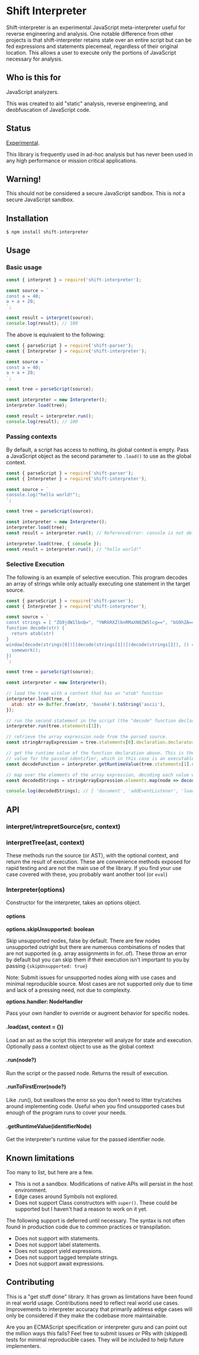 # Shift Interpreter

Shift-interpreter is an experimental JavaScript meta-interpreter useful for reverse engineering and analysis. One notable difference from other projects is that shift-interpreter retains state over an entire script but can be fed expressions and statements piecemeal, regardless of their original location. This allows a user to execute only the portions of JavaScript necessary for analysis.

## Who is this for

JavaScript analyzers.

This was created to aid "static" analysis, reverse engineering, and deobfuscation of JavaScript code.

## Status

[Experimental](http://nodejs.org/api/documentation.html#documentation_stability_index).

This library is frequently used in ad-hoc analysis but has never been used in any high performance or mission critical applications.

## Warning!

This should not be considered a secure JavaScript sandbox. This is _not_ a secure JavaScript sandbox.

## Installation

```sh
$ npm install shift-interpreter
```

## Usage

### Basic usage

```js
const { interpret } = require('shift-interpreter');

const source = `
const a = 40;
a + a + 20;
`;

const result = interpret(source);
console.log(result); // 100
```

The above is equivalent to the following:

```js
const { parseScript } = require('shift-parser');
const { Interpreter } = require('shift-interpreter');

const source = `
const a = 40;
a + a + 20;
`;

const tree = parseScript(source);

const interpreter = new Interpreter();
interpreter.load(tree);

const result = interpreter.run();
console.log(result); // 100
```

### Passing contexts

By default, a script has access to nothing, its global context is empty. Pass a JavaScript object as the second parameter to `.load()` to use as the global context.

```js
const { parseScript } = require('shift-parser');
const { Interpreter } = require('shift-interpreter');

const source = `
console.log("hello world!");
`;

const tree = parseScript(source);

const interpreter = new Interpreter();
interpreter.load(tree);
const result = interpreter.run(); // ReferenceError: console is not defined

interpreter.load(tree, { console });
const result = interpreter.run(); // "hello world!"
```

### Selective Execution

The following is an example of selective execution. This program decodes an array of strings while only actually executing one statement in the target source.

```js
const { parseScript } = require('shift-parser');
const { Interpreter } = require('shift-interpreter');

const source = `
const strings = [ "ZG9jdW1lbnQ=", "YWRkRXZlbnRMaXN0ZW5lcg==", "bG9hZA==" ];
function decode(str) {
  return atob(str)
}
window[decode(strings[0])][decode(strings[1])](decode(strings[2]), () => {
  somework();
})
`;

const tree = parseScript(source);

const interpreter = new Interpreter();

// load the tree with a context that has an "atob" function
interpreter.load(tree, {
  atob: str => Buffer.from(str, 'base64').toString('ascii'),
});

// run the second statement in the script (the "decode" function declaration)
interpreter.run(tree.statements[1]);

// retrieve the array expression node from the parsed source.
const stringArrayExpression = tree.statements[0].declaration.declarators[0].init;

// get the runtime value of the function declaration above. This is the interpreter's
// value for the passed identifier, which in this case is an executable function.
const decodeFunction = interpreter.getRuntimeValue(tree.statements[1].name);

// map over the elements of the array expression, decoding each value with the function from the interpreter.
const decodedStrings = stringArrayExpression.elements.map(node => decodeFunction(node.value));

console.log(decodedStrings); // [ 'document', 'addEventListener', 'load' ]
```

## API

### interpret/intrepretSource(src, context)

### interpretTree(ast, context)

These methods run the source (or AST), with the optional context, and return the result of execution. These are convenience methods exposed for rapid testing and are not the main use of the library. If you find your use case covered with these, you probably want another tool (or `eval`)

### Interpreter(options)

Constructor for the interpreter, takes an options object.

#### options

**options.skipUnsupported: boolean**

Skip unsupported nodes, false by default. There are few nodes unsupported outright but there are numerous combinations of nodes that are not supported (e.g. array assignments in for..of). These throw an error by default but you can skip them if their execution isn't important to you by passing `{skipUnsupported: true}`

Note: Submit issues for unsupported nodes along with use cases and minimal reproducible source. Most cases are not supported only due to time and lack of a pressing need, not due to complexity.

**options.handler: NodeHandler**

Pass your own handler to override or augment behavior for specific nodes.

#### .load(ast, context = {})

Load an ast as the script this interpreter will analyze for state and execution. Optionally pass a context object to use as the
global context

#### .run(node?)

Run the script or the passed node. Returns the result of execution.

#### .runToFirstError(node?)

Like .run(), but swallows the error so you don't need to litter try/catches around implementing code. Useful when you find unsupported cases but enough of the program runs to cover your needs.

#### .getRuntimeValue(identifierNode)

Get the interpreter's runtime value for the passed identifier node.

## Known limitations

Too many to list, but here are a few.

- This is not a sandbox. Modifications of native APIs will persist in the host environment.
- Edge cases around Symbols not explored.
- Does not support Class constructors with `super()`. These could be supported but I haven't had a reason to work on it yet.

The following support is deferred until necessary. The syntax is not often found in production code due to common practices or transpilation.

- Does not support with statements.
- Does not support label statements.
- Does not support yield expressions.
- Does not support tagged template strings.
- Does not support await expressions.

## Contributing

This is a "get stuff done" library. It has grown as limitations have been found in real world usage. Contributions need to reflect real world use cases. Improvements to interpreter accuracy that primarily address edge cases will only be considered if they make the codebase more maintainable.

Are you an ECMAScript specification or interpreter guru and can point out the million ways this fails? Feel free to submit issues or PRs with (skipped) tests for minimal reproducible cases. They will be included to help future implementers.
